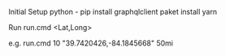Initial Setup
python - pip install graphqlclient
paket install
yarn

Run
run.cmd <number> <Lat,Long> <distance>

e.g. run.cmd 10 "39.7420426,-84.1845668" 50mi